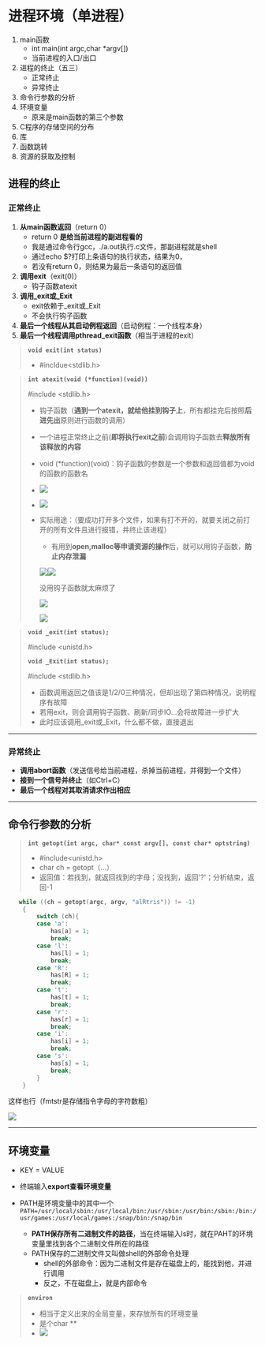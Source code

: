 # 进程环境（单进程）

1. main函数
   * int main(int argc,char *argv[])
   * 当前进程的入口/出口
2. 进程的终止（五三）
   * 正常终止
   * 异常终止
3. 命令行参数的分析
4. 环境变量
   * 原来是main函数的第三个参数
5. C程序的存储空间的分布
6. 库
7. 函数跳转
8. 资源的获取及控制

## 进程的终止

### 正常终止

1. **从main函数返回**（return 0）
   * return 0 **是给当前进程的副进程看的**
   * 我是通过命令行gcc，./a.out执行.c文件，那副进程就是shell
   * 通过echo $?打印上条语句的执行状态，结果为0，
   * 若没有return 0，则结果为最后一条语句的返回值
2. **调用exit**（exit(0)）
   * 钩子函数atexit
3. **调用_exit或_Exit**
   * exit依赖于_exit或_Exit
   * 不会执行钩子函数
4. **最后一个线程从其启动例程返回**（启动例程：一个线程本身）
5. **最后一个线程调用pthread_exit函数**（相当于进程的exit）

> **`void exit(int status)`**
>
> - #incldue<stdlib.h>

> **`int atexit(void (*function)(void))`**
>
> #include <stdlib.h>
>
> - 钩子函数（**遇到一个atexit，就给他挂到钩子上**，所有都挂完后按照**后进先出**原则进行函数的调用）
> - 一个进程正常终止之前(**即将执行exit之前**)会调用钩子函数去**释放所有该释放的内容**
> - void (*function)(void)：钩子函数的参数是一个参数和返回值都为void的函数的函数名
> - ![](assets/20230311_162239_image.png)
> - ![](assets/20230311_162624_image.png)
> - 实际用途：（要成功打开多个文件，如果有打不开的，就要关闭之前打开的所有文件且进行报错，并终止该进程）
>
>   - 有用到**open,malloc等申请资源的操作**后，就可以用钩子函数，**防止内存泄漏**
>
>   ![](assets/20230311_163217_image.png)![](assets/20230311_163337_image.png)
>
>   没用钩子函数就太麻烦了
>
>   ![](assets/20230311_164226_image.png)
>
>   ![](assets/20230311_164518_image.png)

> **`void _exit(int status);`**
>
> #include <unistd.h>
>
> **`void _Exit(int status);`**
>
> #include <stdlib.h>
>
> - 函数调用返回之值该是1/2/0三种情况，但却出现了第四种情况，说明程序有故障
> - 若用exit，则会调用钩子函数、刷新/同步IO...会将故障进一步扩大
> - 此时应该调用_exit或_Exit，什么都不做，直接退出

---

### 异常终止

* **调用abort函数**（发送信号给当前进程，杀掉当前进程，并得到一个文件）
* **接到一个信号并终止**（如Ctrl+C）
* **最后一个线程对其取消请求作出相应**

---

## 命令行参数的分析

> **`int getopt(int argc, char* const argv[], const char* optstring)`**
>
> - #include<unistd.h>
> - char ch = getopt（...）
> - 返回值：若找到，就返回找到的字母；没找到，返回'?'；分析结束，返回-1

```c
   while ((ch = getopt(argc, argv, "alRtris")) != -1)
    {
        switch (ch){
        case 'a':
            has[a] = 1;
            break;
        case 'l':
            has[l] = 1;
            break;
        case 'R':
            has[R] = 1;
            break;
        case 't':
            has[t] = 1;
            break;
        case 'r':
            has[r] = 1;
            break;
        case 'i':
            has[i] = 1;
            break;
        case 's':
            has[s] = 1;
            break;
        }
    }
```

这样也行（fmtstr是存储指令字母的字符数粗）

![](assets/20230311_211400_image.png)

---

## 环境变量

- KEY = VALUE
- 终端输入**export查看环境变量**
- PATH是环境变量中的其中一个```PATH=/usr/local/sbin:/usr/local/bin:/usr/sbin:/usr/bin:/sbin:/bin:/usr/games:/usr/local/games:/snap/bin:/snap/bin```

  - **PATH保存所有二进制文件的路径**，当在终端输入ls时，就在PAHT的环境变量里找到各个二进制文件所在的路径
  - PATH保存的二进制文件又叫做shell的外部命令处理
    - shell的外部命令：因为二进制文件是存在磁盘上的，能找到他，并进行调用
    - 反之，不在磁盘上，就是内部命令

> **`environ`**
>
> - 相当于定义出来的全局变量，来存放所有的环境变量
> - 是个char **
> - ![](assets/20230311_224419_image.png)
